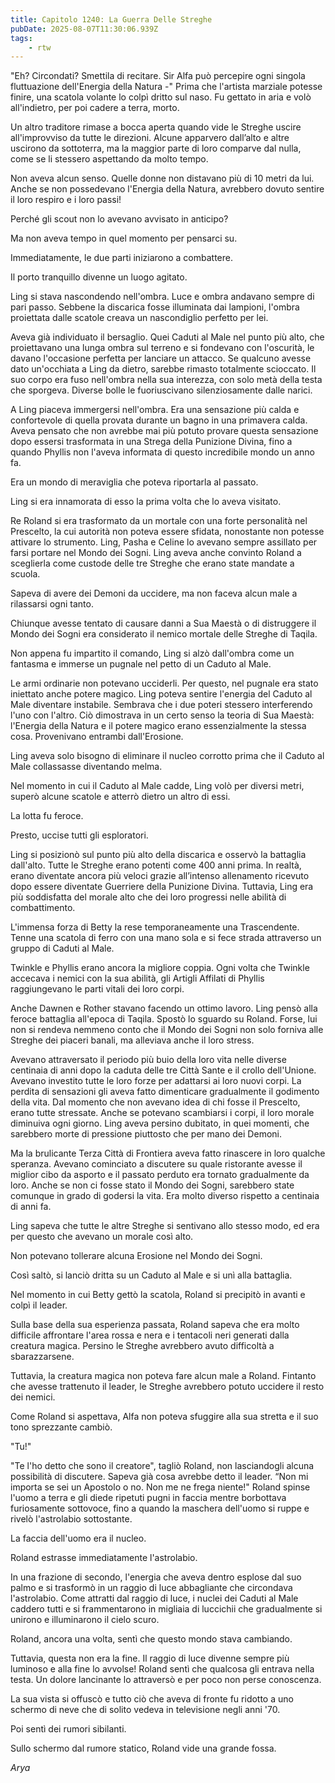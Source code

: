 ```yaml
---
title: Capitolo 1240: La Guerra Delle Streghe
pubDate: 2025-08-07T11:30:06.939Z
tags:
    - rtw
---
```



"Eh? Circondati? Smettila di recitare. Sir Alfa può percepire ogni singola fluttuazione dell'Energia della Natura -" Prima che l'artista marziale potesse finire, una scatola volante lo colpì dritto sul naso. Fu gettato in aria e volò all'indietro, per poi cadere a terra, morto.


Un altro traditore rimase a bocca aperta quando vide le Streghe uscire all'improvviso da tutte le direzioni. Alcune apparvero dall’alto e altre uscirono da sottoterra, ma la maggior parte di loro comparve dal nulla, come se li stessero aspettando da molto tempo.


Non aveva alcun senso. Quelle donne non distavano più di 10 metri da lui. Anche se non possedevano l'Energia della Natura, avrebbero dovuto sentire il loro respiro e i loro passi!


Perché gli scout non lo avevano avvisato in anticipo?


Ma non aveva tempo in quel momento per pensarci su.


Immediatamente, le due parti iniziarono a combattere.


Il porto tranquillo divenne un luogo agitato.


Ling si stava nascondendo nell'ombra. Luce e ombra andavano sempre di pari passo. Sebbene la discarica fosse illuminata dai lampioni, l'ombra proiettata dalle scatole creava un nascondiglio perfetto per lei.


Aveva già individuato il bersaglio. Quei Caduti al Male nel punto più alto, che proiettavano una lunga ombra sul terreno e si fondevano con l'oscurità, le davano l'occasione perfetta per lanciare un attacco. Se qualcuno avesse dato un'occhiata a Ling da dietro, sarebbe rimasto totalmente scioccato. Il suo corpo era fuso nell'ombra nella sua interezza, con solo metà della testa che sporgeva. Diverse bolle le fuoriuscivano silenziosamente dalle narici.


A Ling piaceva immergersi nell'ombra. Era una sensazione più calda e confortevole di quella provata durante un bagno in una primavera calda. Aveva pensato che non avrebbe mai più potuto provare questa sensazione dopo essersi trasformata in una Strega della Punizione Divina, fino a quando Phyllis non l'aveva informata di questo incredibile mondo un anno fa.


Era un mondo di meraviglia che poteva riportarla al passato.


Ling si era innamorata di esso la prima volta che lo aveva visitato.


Re Roland si era trasformato da un mortale con una forte personalità nel Prescelto, la cui autorità non poteva essere sfidata, nonostante non potesse attivare lo strumento. Ling, Pasha e Celine lo avevano sempre assillato per farsi portare nel Mondo dei Sogni. Ling aveva anche convinto Roland a sceglierla come custode delle tre Streghe che erano state mandate a scuola.


Sapeva di avere dei Demoni da uccidere, ma non faceva alcun male a rilassarsi ogni tanto.


Chiunque avesse tentato di causare danni a Sua Maestà o di distruggere il Mondo dei Sogni era considerato il nemico mortale delle Streghe di Taqila.


Non appena fu impartito il comando, Ling si alzò dall'ombra come un fantasma e immerse un pugnale nel petto di un Caduto al Male.


Le armi ordinarie non potevano ucciderli. Per questo, nel pugnale era stato iniettato anche potere magico. Ling poteva sentire l'energia del Caduto al Male diventare instabile. Sembrava che i due poteri stessero interferendo l'uno con l'altro. Ciò dimostrava in un certo senso la teoria di Sua Maestà: l'Energia della Natura e il potere magico erano essenzialmente la stessa cosa. Provenivano entrambi dall'Erosione.


Ling aveva solo bisogno di eliminare il nucleo corrotto prima che il Caduto al Male collassasse diventando melma.


Nel momento in cui il Caduto al Male cadde, Ling volò per diversi metri, superò alcune scatole e atterrò dietro un altro di essi.


La lotta fu feroce.


Presto, uccise tutti gli esploratori.


Ling si posizionò sul punto più alto della discarica e osservò la battaglia dall'alto. Tutte le Streghe erano potenti come 400 anni prima. In realtà, erano diventate ancora più veloci grazie all’intenso allenamento ricevuto dopo essere diventate Guerriere della Punizione Divina. Tuttavia, Ling era più soddisfatta del morale alto che dei loro progressi nelle abilità di combattimento.


L'immensa forza di Betty la rese temporaneamente una Trascendente. Tenne una scatola di ferro con una mano sola e si fece strada attraverso un gruppo di Caduti al Male.


Twinkle e Phyllis erano ancora la migliore coppia. Ogni volta che Twinkle accecava i nemici con la sua abilità, gli Artigli Affilati di Phyllis raggiungevano le parti vitali dei loro corpi.


Anche Dawnen e Rother stavano facendo un ottimo lavoro. Ling pensò alla feroce battaglia all'epoca di Taqila. Spostò lo sguardo su Roland. Forse, lui non si rendeva nemmeno conto che il Mondo dei Sogni non solo forniva alle Streghe dei piaceri banali, ma alleviava anche il loro stress.


Avevano attraversato il periodo più buio della loro vita nelle diverse centinaia di anni dopo la caduta delle tre Città Sante e il crollo dell'Unione. Avevano investito tutte le loro forze per adattarsi ai loro nuovi corpi. La perdita di sensazioni gli aveva fatto dimenticare gradualmente il godimento della vita. Dal momento che non avevano idea di chi fosse il Prescelto, erano tutte stressate. Anche se potevano scambiarsi i corpi, il loro morale diminuiva ogni giorno. Ling aveva persino dubitato, in quei momenti, che sarebbero morte di pressione piuttosto che per mano dei Demoni.


Ma la brulicante Terza Città di Frontiera aveva fatto rinascere in loro qualche speranza. Avevano cominciato a discutere su quale ristorante avesse il miglior cibo da asporto e il passato perduto era tornato gradualmente da loro. Anche se non ci fosse stato il Mondo dei Sogni, sarebbero state comunque in grado di godersi la vita. Era molto diverso rispetto a centinaia di anni fa.


Ling sapeva che tutte le altre Streghe si sentivano allo stesso modo, ed era per questo che avevano un morale così alto.


Non potevano tollerare alcuna Erosione nel Mondo dei Sogni.


Così saltò, si lanciò dritta su un Caduto al Male e si unì alla battaglia.


Nel momento in cui Betty gettò la scatola, Roland si precipitò in avanti e colpì il leader.


Sulla base della sua esperienza passata, Roland sapeva che era molto difficile affrontare l'area rossa e nera e i tentacoli neri generati dalla creatura magica. Persino le Streghe avrebbero avuto difficoltà a sbarazzarsene.


Tuttavia, la creatura magica non poteva fare alcun male a Roland. Fintanto che avesse trattenuto il leader, le Streghe avrebbero potuto uccidere il resto dei nemici.


Come Roland si aspettava, Alfa non poteva sfuggire alla sua stretta e il suo tono sprezzante cambiò.


"Tu!"


"Te l'ho detto che sono il creatore", tagliò Roland, non lasciandogli alcuna possibilità di discutere. Sapeva già cosa avrebbe detto il leader. “Non mi importa se sei un Apostolo o no. Non me ne frega niente!" Roland spinse l'uomo a terra e gli diede ripetuti pugni in faccia mentre borbottava furiosamente sottovoce, fino a quando la maschera dell'uomo si ruppe e rivelò l'astrolabio sottostante.


La faccia dell'uomo era il nucleo.


Roland estrasse immediatamente l'astrolabio.


In una frazione di secondo, l'energia che aveva dentro esplose dal suo palmo e si trasformò in un raggio di luce abbagliante che circondava l'astrolabio. Come attratti dal raggio di luce, i nuclei dei Caduti al Male caddero tutti e si frammentarono in migliaia di luccichii che gradualmente si unirono e illuminarono il cielo scuro.


Roland, ancora una volta, sentì che questo mondo stava cambiando.


Tuttavia, questa non era la fine. Il raggio di luce divenne sempre più luminoso e alla fine lo avvolse! Roland sentì che qualcosa gli entrava nella testa. Un dolore lancinante lo attraversò e per poco non perse conoscenza.


La sua vista si offuscò e tutto ciò che aveva di fronte fu ridotto a uno schermo di neve che di solito vedeva in televisione negli anni '70.


Poi sentì dei rumori sibilanti.


Sullo schermo dal rumore statico, Roland vide una grande fossa.


<em>Arya</em>




                                


                                




